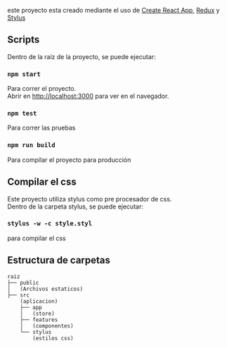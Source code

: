 este proyecto esta creado mediante el uso de [Create React App](https://github.com/facebook/create-react-app), [Redux](https://redux.js.org/) y [Stylus](https://stylus-lang.com/)



##  Scripts

Dentro de la raíz de la proyecto, se puede ejecutar:

### `npm start`

Para correr el proyecto.<br />
Abrir en [http://localhost:3000](http://localhost:3000) para ver en el navegador.

### `npm test`

Para correr las pruebas<br />

### `npm run build`

Para compilar el proyecto para producción



##  Compilar el css

Este proyecto utiliza stylus como pre procesador de css.<br />
Dentro de la carpeta stylus, se puede ejecutar:

### `stylus -w -c style.styl`

para compilar el css<br />



##  Estructura de carpetas

```
raiz
├── public
│   (Archivos estaticos)
├── src
    (aplicacion)
    ├── app
    │   (store)
    ├── features
    │   (componentes)
    └── stylus
        (estilos css)
```


